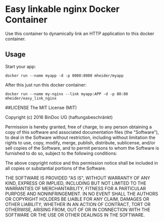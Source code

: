# Easy linkable nginx Docker Container

Use this container to dynamically link an HTTP application to this docker container.

## Usage
Start your app:

```
docker run --name myapp -d -p 8080:8080 mheider/myapp
```

After this just run this docker container:

```
docker run --name my-nginx --link myapp:APP -d -p 80:80 mheider/easy_link_nginx
```

##LICENSE
The MIT License (MIT)

Copyright (c) 2016 BinDoc UG (haftungsbeschränkt)

Permission is hereby granted, free of charge, to any person obtaining a copy
of this software and associated documentation files (the "Software"), to deal
in the Software without restriction, including without limitation the rights
to use, copy, modify, merge, publish, distribute, sublicense, and/or sell
copies of the Software, and to permit persons to whom the Software is
furnished to do so, subject to the following conditions:

The above copyright notice and this permission notice shall be included in all
copies or substantial portions of the Software.

THE SOFTWARE IS PROVIDED "AS IS", WITHOUT WARRANTY OF ANY KIND, EXPRESS OR
IMPLIED, INCLUDING BUT NOT LIMITED TO THE WARRANTIES OF MERCHANTABILITY,
FITNESS FOR A PARTICULAR PURPOSE AND NONINFRINGEMENT. IN NO EVENT SHALL THE
AUTHORS OR COPYRIGHT HOLDERS BE LIABLE FOR ANY CLAIM, DAMAGES OR OTHER
LIABILITY, WHETHER IN AN ACTION OF CONTRACT, TORT OR OTHERWISE, ARISING FROM,
OUT OF OR IN CONNECTION WITH THE SOFTWARE OR THE USE OR OTHER DEALINGS IN THE
SOFTWARE.


